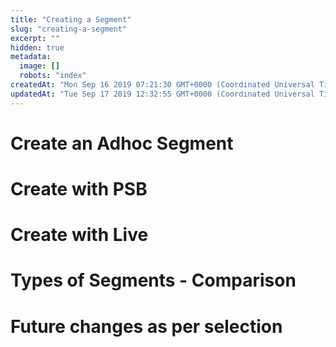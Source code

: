 ```yaml
---
title: "Creating a Segment"
slug: "creating-a-segment"
excerpt: ""
hidden: true
metadata: 
  image: []
  robots: "index"
createdAt: "Mon Sep 16 2019 07:21:30 GMT+0000 (Coordinated Universal Time)"
updatedAt: "Tue Sep 17 2019 12:32:55 GMT+0000 (Coordinated Universal Time)"
---
```

# Create an Adhoc Segment

# Create with PSB

# Create with Live

# Types of Segments - Comparison

# Future changes as per selection
